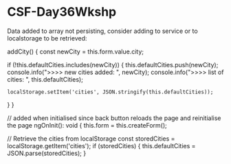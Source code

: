 # CSF-Day36Wkshp
Data added to array not persisting, consider adding to service or to localstorage to be retrieved:

addCity() {
  const newCity = this.form.value.city;

  if (!this.defaultCities.includes(newCity)) {
    this.defaultCities.push(newCity);
    console.info(">>>> new cities added: ", newCity);
    console.info(">>>> list of cities: ", this.defaultCities);

    localStorage.setItem('cities', JSON.stringify(this.defaultCities));
  }
}

// added when initialised since back button reloads the page and reinitialise the page
ngOnInit(): void {
  this.form = this.createForm();

  // Retrieve the cities from localStorage
  const storedCities = localStorage.getItem('cities');
  if (storedCities) {
    this.defaultCities = JSON.parse(storedCities);
  }
